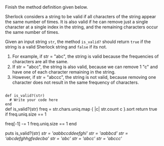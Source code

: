 Finish the method definition given below.

Sherlock considers a string to be valid if all characters of the string appear the same number of times.
It is also valid if he can remove just a single character at a single index in the string, and the remaining characters occur the same number of times.

Given an input string `str`, the method `is_valid?` should return `true` if the string is a valid Sherlock string and `false` if its not.

1. For example, if str = "abc", the string is valid because the frequencies of characters are all the same.
2. If str = "abcc", the string is also valid, because we can remove 1 "c" and have one of each character remaining in the string.
3. However, if str = "abccc", the string is not valid, because removing one character does not result in the same frequency of characters.

<codeblock language="ruby" type="exercise" testMode="multipleInput">
<code>
def is_valid?(str)
  # Write your code here
end
</code>

<solution>
def is_valid?(str)
  freq = str.chars.uniq.map { |c| str.count c }.sort
  return true if freq.uniq.size == 1

  freq[-1] -= 1
  freq.uniq.size == 1
end
</solution>

<testcases>
<caller>
puts is_valid?(str)
</caller>
<testcase>
<i>
str = 'aabbccddeefghi'
</i>
</testcase>
<testcase>
<i>
str = 'aabbcd'
</i>
</testcase>
<testcase>
<i>
str = 'abcdefghhgfedecba'
</i>
</testcase>
<testcase>
<i>
str = 'abc'
</i>
</testcase>
<testcase>
<i>
str = 'abcc'
</i>
</testcase>
<testcase>
<i>
str = 'abccc'
</i>
</testcase>
</testcases>
</codeblock>
